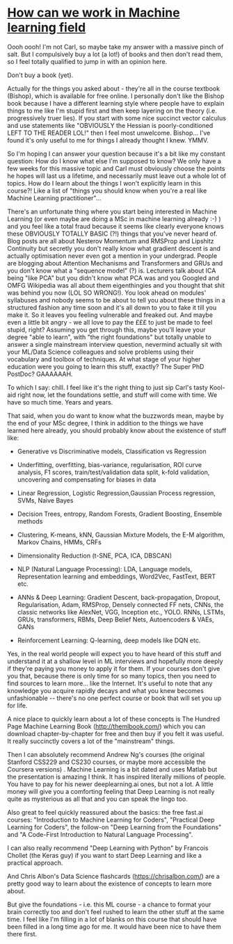 # [How can we work in Machine learning field](https://www.reddit.com/r/coms30007/comments/do0828/any_books_recommendation/)

Oooh oooh! I'm not Carl, so maybe take my answer with a massive pinch of salt. But I compulsively buy a lot (a lot!) of books and then don't read them, so I feel totally qualified to jump in with an opinion here.

Don't buy a book (yet).

Actually for the things you asked about - they're all in the course textbook (Bishop), which is available for free online. I personally don't like the Bishop book because I have a different learning style where people have to explain things to me like I'm stupid first and then keep layering on the theory (i.e. progressively truer lies). If you start with some nice succinct vector calculus and use statements like "OBVIOUSLY the Hessian is poorly-conditioned LEFT TO THE READER LOL!" then I feel most unwelcome. Bishop... I've found it's only useful to me for things I already thought I knew. YMMV.


So I'm hoping I can answer your question because it's a bit like my constant question: How do I know what else I'm supposed to know? We only have a few weeks for this massive topic and Carl must obviously choose the points he hopes will last us a lifetime, and necessarily must leave out a whole lot of topics. How do I learn about the things I won't explicitly learn in this course?! Like a list of "things you should know when you're a real like Machine Learning practitioner"...

There's an unfortunate thing where you start being interested in Machine Learning (or even maybe are doing a MSc in machine learning already :-) ) and you feel like a total fraud because it seems like clearly everyone knows these OBVIOUSLY TOTALLY BASIC (?!) things that you've never heard of. Blog posts are all about Nesterov Momentum and RMSProp and Lipshitz Continuity but secretly you don't really know what gradient descent is and actually optimisation never even got a mention in your undergrad. People are blogging about Attention Mechanisms and Transformers and GRUs and you don't know what a "sequence model" (?) is. Lecturers talk about ICA being "like PCA" but you didn't know what PCA was and you Googled and OMFG Wikipedia was all about them eigenthingies and you thought that shit was behind you now (LOL SO WRONG!). You look ahead on modules' syllabuses and nobody seems to be about to tell you about these things in a structured fashion any time soon and it's all down to you to fake it till you make it. So it leaves you feeling vulnerable and freaked out. And maybe even a little bit angry - we all love to pay the £££ to just be made to feel stupid, right? Assuming you get through this, maybe you'll leave your degree "able to learn", with "the right foundations" but totally unable to answer a single mainstream interview question, nevermind actually sit with your ML/Data Science colleagues and solve problems using their vocabulary and toolbox of techniques. At what stage of your higher education were you going to learn this stuff, exactly? The Super PhD PostDoc? GAAAAAAH.

To which I say: chill. I feel like it's the right thing to just sip Carl's tasty Kool-aid right now, let the foundations settle, and stuff will come with time. We have so much time. Years and years.

That said, when you do want to know what the buzzwords mean, maybe by the end of your MSc degree, I think in addition to the things we have learned here already, you should probably know about the existence of stuff like:

- Generative vs Discriminative models, Classification vs Regression

- Underfitting, overfitting, bias-variance, regularisation, ROI curve analysis, F1 scores, train/test/validation data split, k-fold validation, uncovering and compensating for biases in data

- Linear Regression, Logistic Regression,Gaussian Process regression, SVMs, Naive Bayes

- Decision Trees, entropy, Random Forests, Gradient Boosting, Ensemble methods

- Clustering, K-means, kNN, Gaussian Mixture Models, the E-M algorithm, Markov Chains, HMMs, CRFs

- Dimensionality Reduction (t-SNE, PCA, ICA, DBSCAN)

- NLP (Natural Language Processing): LDA, Language models, Representation learning and embeddings, Word2Vec, FastText, BERT etc.

- ANNs & Deep Learning: Gradient Descent, back-propagation, Dropout, Regularisation, Adam, RMSProp, Densely connected FF nets, CNNs, the classic networks like AlexNet, VGG, Inception etc., YOLO. RNNs, LSTMs, GRUs, transformers, RBMs, Deep Belief Nets, Autoencoders & VAEs, GANs

- Reinforcement Learning: Q-learning, deep models like DQN etc.

Yes, in the real world people will expect you to have heard of this stuff and understand it at a shallow level in ML interviews and hopefully more deeply if they're paying you money to apply it for them. If your courses don't give you that, because there is only time for so many topics, then you need to find sources to learn more... like the Internet. It's useful to note that any knowledge you acquire rapidly decays and what you knew becomes unfashionable -- there's no one perfect course or book that will set you up for life.

A nice place to quickly learn about a lot of these concepts is The Hundred Page Machine Learning Book (http://themlbook.com/) which you can download chapter-by-chapter for free and then buy if you felt it was useful. It really succinctly covers a lot of the "mainstream" things.

Then I can absolutely recommend Andrew Ng's courses (the original Stanford CSS229 and CS230 courses, or maybe more accessible the Coursera versions) . Machine Learning is a bit dated and uses Matlab but the presentation is amazing I think. It has inspired literally millions of people. You have to pay for his newer deeplearning.ai ones, but not a lot. A little money will give you a comforting feeling that Deep Learning is not really quite as mysterious as all that and you can speak the lingo too.

Also great to feel quickly reassured about the basics: the free fast.ai courses: "Introduction to Machine Learning for Coders", "Practical Deep Learning for Coders", the follow-on "Deep Learning from the Foundations" and "A Code-First Introduction to Natural Language Processing".

I can also really recommend "Deep Learning with Python" by Francois Chollet (the Keras guy) if you want to start Deep Learning and like a practical approach.

And Chris Albon's Data Science flashcards (https://chrisalbon.com/) are a pretty good way to learn about the existence of concepts to learn more about.

But give the foundations - i.e. this ML course - a chance to format your brain correctly too and don't feel rushed to learn the other stuff at the same time. I feel like I'm filling in a lot of blanks on this course that should have been filled in a long time ago for me. It would have been nice to have them there first.
